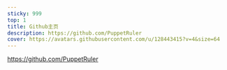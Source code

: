 ```yaml
---
sticky: 999
top: 1
title: Github主页
description: https://github.com/PuppetRuler
cover: https://avatars.githubusercontent.com/u/128443415?v=4&size=64
---
```


https://github.com/PuppetRuler